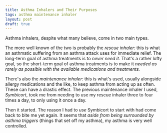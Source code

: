 ```yaml
---
title: Asthma Inhalers and Their Purposes
tags: asthma maintenance inhaler
layout: post
draft: true
---
```


Asthma inhalers, despite what many believe, come in two main types.

The more well known of the two is probably the _rescue inhaler:_ this is what an asthmatic suffering from an asthma attack uses for immediate relief.
The long-term goal of asthma treatments is to _never need it._ That's a rather lofty goal, so the short-term goal of asthma treatments is to make it _needed as rarely as possible with the available medications and treatments._

There's also the _maintenance inhaler:_ this is what's used, usually alongside allergy medications and the like, to keep asthma from acting up as often. These can have a drastic effect. The previous maintenance inhaler I used, *Symbicort*, took me from needing to use my rescue inhaler three to four times a day, to only using it once a day.

Then it started. The reason I had to _use_ Symbicort to start with had come back to bite me yet again. It seems that _aside from being surrounded by asthma triggers_ (things that set off my asthma), my asthma is very well controlled. 
